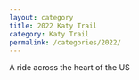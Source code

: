 ```yaml
---
layout: category
title: 2022 Katy Trail 
category: Katy Trail 
permalink: /categories/2022/
---
```


A ride across the heart of the US
